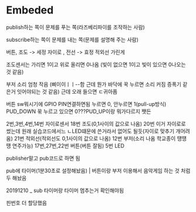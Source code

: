 # Embeded


publish하는 쪽이 문제를 푸는 쪽(라즈베리파이를 조작하는 사람)

subscribe하는 쪽이 문제를 내는 쪽(문제를 설명해 주는 사람)






버튼, 조도 -> 세정
자이로 , 전선 -> 효정
적외선 가린게 





조도센서는 가리면 1이고 위로 올리면 0나옴 (빛이 없으면 1이고 빛이 있으면 0나오는 것 같음)

부저 소리 엄청 작음 (삐이이ㅣㅣ--함 근데 뭔가 바닥에 꾹 누르면 소리 커짐 증폭기 같은거 잇어야되는 것 같음)
근데 오래 들으면 ㄷ귀아픔


버튼 sw뭐시기에 GPIO PIN연결하면됨
누르면 0, 안누르면 1(pull-up방식)
PUD_DOWN 꾺 누르고 있으면 0???PUD_UP이랑 뭐가다르지 쨋든


2번,3번,4번,14번 자이로센서
18번 조도(0,1사이의 값으로 나옴)
20번 이거 자이로로 썼는데 원래 실습코드에서느 ㄴLED떄문에 쓴거라서 없어도 될듯(자이로 맞추기 개어려움)
21번 적외선(적외선도 0,1사이의 값으로 나옴)
12번 부저(소리 나옴 학교종이 떙떙떙 연주가능)
17번,27번,22번 버튼(버튼 잘됨)
5번 LED




publisher말고 pub코드로 하면 됨

pub에 타이머(1분30초로 설정해놨음)
| 버튼이랑 부저 이용해서 음악게임 하는 것 처럼두 해놨음




20191210 _ sub 타이머랑 타이머 멈추는거 확인해야됨
   
   
핀번호 더 할당했음
